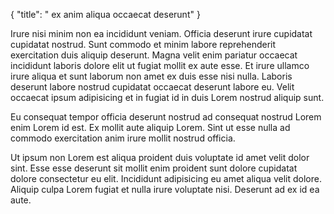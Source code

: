 {
  "title": " ex anim aliqua occaecat deserunt"
}

Irure nisi minim non ea incididunt veniam. Officia deserunt irure cupidatat cupidatat nostrud. Sunt commodo et minim labore reprehenderit exercitation duis aliquip deserunt. Magna velit enim pariatur occaecat incididunt laboris dolore elit ut fugiat mollit ex aute esse. Et irure ullamco irure aliqua et sunt laborum non amet ex duis esse nisi nulla. Laboris deserunt labore nostrud cupidatat occaecat deserunt labore eu. Velit occaecat ipsum adipisicing et in fugiat id in duis Lorem nostrud aliquip sunt.

Eu consequat tempor officia deserunt nostrud ad consequat nostrud Lorem enim Lorem id est. Ex mollit aute aliquip Lorem. Sint ut esse nulla ad commodo exercitation anim irure mollit nostrud officia.

Ut ipsum non Lorem est aliqua proident duis voluptate id amet velit dolor sint. Esse esse deserunt sit mollit enim proident sunt dolore cupidatat dolore consectetur eu elit. Incididunt adipisicing eu amet aliqua velit dolore. Aliquip culpa Lorem fugiat et nulla irure voluptate nisi. Deserunt ad ex id ea aute.